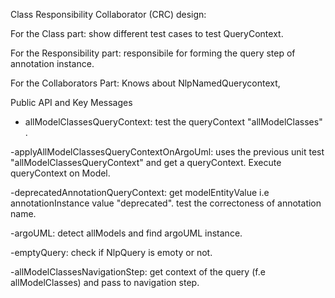Class Responsibility Collaborator (CRC) design:

For the Class part:  show different test cases to test QueryContext.

For the Responsibility part: responsibile for forming the query step of annotation instance.

For the Collaborators Part: Knows about NlpNamedQuerycontext,


Public API and Key Messages

- allModelClassesQueryContext: test the queryContext "allModelClasses" . 

-applyAllModelClassesQueryContextOnArgoUml: 
uses the previous unit test "allModelClassesQueryContext" and get a queryContext. Execute queryContext on Model.

-deprecatedAnnotationQueryContext: get modelEntityValue i.e annotationInstance value "deprecated". test the correctoness of annotation name.

-argoUML: detect allModels and find argoUML instance.

-emptyQuery: check if NlpQuery is emoty or not.

-allModelClassesNavigationStep: get context of the query (f.e allModelClasses) and pass to navigation step.  